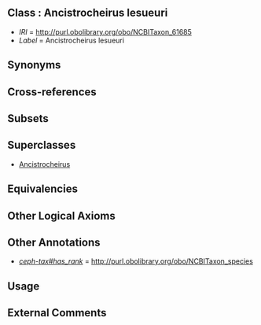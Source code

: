 
## Class : Ancistrocheirus lesueuri

 * *IRI* = http://purl.obolibrary.org/obo/NCBITaxon_61685
 * *Label* = Ancistrocheirus lesueuri

## Synonyms


## Cross-references


## Subsets


## Superclasses

 * [Ancistrocheirus](../../NCBITaxon/84/NCBITaxon_61684.md)

## Equivalencies


## Other Logical Axioms


## Other Annotations

 * *[ceph-tax#has_rank](../../ceph-tax#has/nk/ceph-tax#has_rank.md)* = http://purl.obolibrary.org/obo/NCBITaxon_species

## Usage


## External Comments


